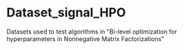 # Dataset_signal_HPO
Datasets used to test algorithms in "Bi-level optimization for hyperparameters in Nonnegative Matrix Factorizations"
